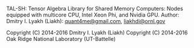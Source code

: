TAL-SH: Tensor Algebra Library for Shared Memory Computers:
        Nodes equipped with multicore CPU, Intel Xeon Phi, and Nvidia GPU.
Author: Dmitry I. Lyakh (Liakh): quant4me@gmail.com, liakhdi@ornl.gov

Copyright (C) 2014-2016 Dmitry I. Lyakh (Liakh)
Copyright (C) 2014-2016 Oak Ridge National Laboratory (UT-Battelle)
